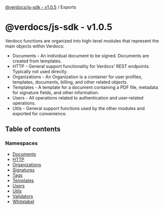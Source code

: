 [@verdocs/js-sdk - v1.0.5](README.md) / Exports

# @verdocs/js-sdk - v1.0.5

Verdocs functions are organized into high-level modules that represent the main objects within Verdocs:

- Documents - An individual document to be signed. Documents are created from templates.
- HTTP - General support functionality for Verdocs' REST endpoints. Typically not used directly.
- Organizations - An Organization is a container for user profiles, templates, documents, billing, and other related objects.
- Templates - A template for a document containing a PDF file, metadata for signature fields, and other information.
- Users - All operations related to authentication and user-related operations.
- Utils - General support functions used by the other modules and exported for convenience.

## Table of contents

### Namespaces

- [Documents](modules/Documents.md)
- [HTTP](modules/HTTP.md)
- [Organizations](modules/Organizations.md)
- [Signatures](modules/Signatures.md)
- [Tags](modules/Tags.md)
- [Templates](modules/Templates.md)
- [Users](modules/Users.md)
- [Utils](modules/Utils.md)
- [Validators](modules/Validators.md)
- [Whitelabel](modules/Whitelabel.md)
